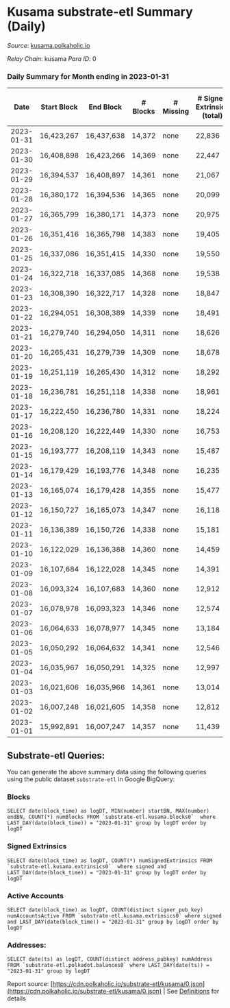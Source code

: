 # Kusama substrate-etl Summary (Daily)

_Source_: [kusama.polkaholic.io](https://kusama.polkaholic.io)

*Relay Chain*: kusama
*Para ID*: 0



### Daily Summary for Month ending in 2023-01-31


| Date | Start Block | End Block | # Blocks | # Missing | # Signed Extrinsics (total) | # Active Accounts | # Addresses with Balances | # Events | # Transfers | # XCM Transfers In | # XCM Transfers Out |
| ---- | ----------- | --------- | -------- | --------- | --------------------------- | ----------------- | ------------------------- | -------- | ----------- | ------------------ | ------------------- |
| 2023-01-31 | 16,423,267 | 16,437,638 | 14,372 | none  | 22,836 | 1,371 | 282,168 | 820,264 | 1,191 ($3,314,086.84) | 123 ($137,817.53) | 99 ($142,701.00) |
| 2023-01-30 | 16,408,898 | 16,423,266 | 14,369 | none  | 22,447 | 1,102 | 282,093 | 838,489 | 998 ($2,452,855.19) | 138 ($213,973.66) | 133 ($100,009.35) |
| 2023-01-29 | 16,394,537 | 16,408,897 | 14,361 | none  | 21,067 | 1,449 | 282,024 | 804,947 | 1,071 ($1,276,979.60) | 135 ($124,365.79) | 136 ($144,860.16) |
| 2023-01-28 | 16,380,172 | 16,394,536 | 14,365 | none  | 20,099 | 1,063 | 281,949 | 803,742 | 1,050 ($2,213,693.65) | 134 ($318,534.31) | 111 ($93,944.42) |
| 2023-01-27 | 16,365,799 | 16,380,171 | 14,373 | none  | 20,975 | 1,198 | 281,881 | 834,268 | 1,118 ($2,171,562.58) | 126 ($86,415.01) | 149 ($100,678.13) |
| 2023-01-26 | 16,351,416 | 16,365,798 | 14,383 | none  | 19,405 | 1,164 | 281,911 | 777,603 | 1,099 ($1,627,817.47) | 127 ($131,137.56) | 153 ($153,277.27) |
| 2023-01-25 | 16,337,086 | 16,351,415 | 14,330 | none  | 19,550 | 1,347 | 281,866 | 800,937 | 1,464 ($2,443,041.92) | 154 ($96,935.64) | 137 ($117,729.28) |
| 2023-01-24 | 16,322,718 | 16,337,085 | 14,368 | none  | 19,538 | 1,404 | 281,815 | 827,164 | 8,574 ($4,889,373.24) | 148 ($124,742.63) | 182 ($188,933.20) |
| 2023-01-23 | 16,308,390 | 16,322,717 | 14,328 | none  | 18,847 | 1,195 | 281,739 | 817,126 | 1,294 ($6,286,690.96) | 166 ($139,591.13) | 156 ($210,333.71) |
| 2023-01-22 | 16,294,051 | 16,308,389 | 14,339 | none  | 18,491 | 1,176 | 281,717 | 803,640 | 1,157 ($2,299,557.89) | 114 ($376,636.02) | 112 ($82,766.71) |
| 2023-01-21 | 16,279,740 | 16,294,050 | 14,311 | none  | 18,626 | 1,248 | 281,671 | 811,031 | 1,450 ($3,940,019.66) | 126 ($195,554.34) | 122 ($224,166.37) |
| 2023-01-20 | 16,265,431 | 16,279,739 | 14,309 | none  | 18,678 | 1,478 | 281,599 | 801,488 | 1,872 ($5,043,972.53) | 164 ($368,187.05) | 221 ($414,516.25) |
| 2023-01-19 | 16,251,119 | 16,265,430 | 14,312 | none  | 18,292 | 1,284 | 281,531 | 828,374 | 1,325 ($3,784,807.87) | 144 ($148,257.54) | 158 ($97,050.09) |
| 2023-01-18 | 16,236,781 | 16,251,118 | 14,338 | none  | 18,961 | 1,530 | 281,494 | 792,386 | 1,779 ($10,614,882.86) | 248 ($301,749.55) | 237 ($264,234.55) |
| 2023-01-17 | 16,222,450 | 16,236,780 | 14,331 | none  | 18,224 | 1,582 | 281,440 | 795,403 | 1,892 ($7,365,953.80) | 221 ($373,598.21) | 176 ($322,352.30) |
| 2023-01-16 | 16,208,120 | 16,222,449 | 14,330 | none  | 16,753 | 1,279 | 281,374 | 811,856 | 1,594 ($22,843,232.99) | 126 ($225,218.87) | 104 ($53,737.46) |
| 2023-01-15 | 16,193,777 | 16,208,119 | 14,343 | none  | 15,487 | 1,065 | 281,403 | 782,203 | 1,465 ($5,049,882.77) | 132 ($52,241.42) | 111 ($39,059.92) |
| 2023-01-14 | 16,179,429 | 16,193,776 | 14,348 | none  | 16,235 | 1,611 | 281,299 | 805,490 | 2,008 ($4,000,661.63) | 185 ($300,753.24) | 148 ($83,282.65) |
| 2023-01-13 | 16,165,074 | 16,179,428 | 14,355 | none  | 15,477 | 1,287 | 281,362 | 813,069 | 1,379 ($1,654,256.43) | 127 ($90,114.16) | 137 ($71,296.56) |
| 2023-01-12 | 16,150,727 | 16,165,073 | 14,347 | none  | 16,118 | 1,340 | 281,427 | 801,323 | 1,318 ($1,567,884.56) | 140 ($95,702.65) | 135 ($76,299.70) |
| 2023-01-11 | 16,136,389 | 16,150,726 | 14,338 | none  | 15,181 | 1,329 | 281,388 | 790,658 | 1,464 ($1,032,778.46) | 121 ($42,844.40) | 111 ($53,292.05) |
| 2023-01-10 | 16,122,029 | 16,136,388 | 14,360 | none  | 14,459 | 1,260 | 281,338 | 799,560 | 1,113 ($1,923,157.71) | 111 ($126,297.51) | 106 ($74,186.96) |
| 2023-01-09 | 16,107,684 | 16,122,028 | 14,345 | none  | 14,391 | 1,287 | 281,307 | 805,992 | 1,399 ($2,170,638.03) | 133 ($126,776.28) | 118 ($115,641.79) |
| 2023-01-08 | 16,093,324 | 16,107,683 | 14,360 | none  | 12,912 | 937 | 281,245 | 768,589 | 1,207 ($2,091,908.93) | 109 ($47,884.62) | 92 ($46,615.18) |
| 2023-01-07 | 16,078,978 | 16,093,323 | 14,346 | none  | 12,574 | 979 | 281,177 | 768,140 | 1,138 ($1,704,436.36) | 87 ($35,503.47) | 116 ($100,054.05) |
| 2023-01-06 | 16,064,633 | 16,078,977 | 14,345 | none  | 13,184 | 1,099 | 281,138 | 812,599 | 1,392 ($8,465,650.27) | 121 ($45,374.95) | 112 ($74,832.11) |
| 2023-01-05 | 16,050,292 | 16,064,632 | 14,341 | none  | 12,546 | 1,192 | 281,034 | 782,619 | 1,020 ($1,822,919.31) | 108 ($84,789.14) | 101 ($70,457.26) |
| 2023-01-04 | 16,035,967 | 16,050,291 | 14,325 | none  | 12,997 | 1,348 | 280,978 | 776,391 | 1,215 ($2,565,733.18) | 150 ($208,604.29) | 120 ($86,713.86) |
| 2023-01-03 | 16,021,606 | 16,035,966 | 14,361 | none  | 13,014 | 1,178 | 280,919 | 809,643 | 1,053 ($2,278,343.95) | 102 ($56,996.75) | 92 ($63,132.59) |
| 2023-01-02 | 16,007,248 | 16,021,605 | 14,358 | none  | 12,812 | 1,273 | 280,875 | 791,885 | 1,711 ($7,914,934.68) | 116 ($63,258.41) | 137 ($73,253.54) |
| 2023-01-01 | 15,992,891 | 16,007,247 | 14,357 | none  | 11,439 | 969 | 280,804 | 759,996 | 1,239 ($1,775,016.18) | 131 ($76,536.36) | 147 ($80,794.32) |

## Substrate-etl Queries:
You can generate the above summary data using the following queries using the public dataset `substrate-etl` in Google BigQuery:


### Blocks
```
SELECT date(block_time) as logDT, MIN(number) startBN, MAX(number) endBN, COUNT(*) numBlocks FROM `substrate-etl.kusama.blocks0`  where LAST_DAY(date(block_time)) = "2023-01-31" group by logDT order by logDT
```


### Signed Extrinsics
```
SELECT date(block_time) as logDT, COUNT(*) numSignedExtrinsics FROM `substrate-etl.kusama.extrinsics0`  where signed and LAST_DAY(date(block_time)) = "2023-01-31" group by logDT order by logDT
```


### Active Accounts
```
SELECT date(block_time) as logDT, COUNT(distinct signer_pub_key) numAccountsActive FROM `substrate-etl.kusama.extrinsics0` where signed and LAST_DAY(date(block_time)) = "2023-01-31" group by logDT order by logDT
```


### Addresses:
```
SELECT date(ts) as logDT, COUNT(distinct address_pubkey) numAddress FROM `substrate-etl.polkadot.balances0` where LAST_DAY(date(ts)) = "2023-01-31" group by logDT
```



Report source: [https://cdn.polkaholic.io/substrate-etl/kusama/0.json](https://cdn.polkaholic.io/substrate-etl/kusama/0.json) | See [Definitions](/DEFINITIONS.md) for details
